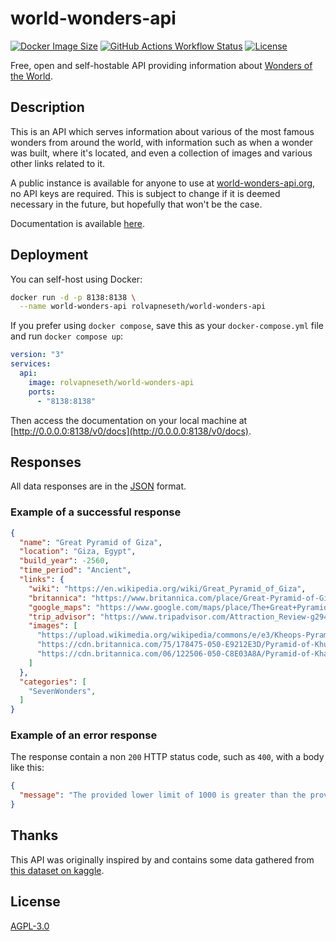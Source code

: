# world-wonders-api

[![Docker Image Size](https://img.shields.io/docker/image-size/rolvapneseth/world-wonders-api?label=Docker%20image)](https://hub.docker.com/r/rolvapneseth/world-wonders-api)
[![GitHub Actions Workflow Status](https://img.shields.io/github/actions/workflow/status/Rolv-Apneseth/world-wonders-api/prod.yml)](https://github.com/Rolv-Apneseth/world-wonders-api/actions/workflows/prod.yml)
[![License](https://img.shields.io/badge/License-AGPLv3-green.svg)](./LICENSE)

Free, open and self-hostable API providing information about [Wonders of the World](https://en.wikipedia.org/wiki/Wonders_of_the_World).

## Description

This is an API which serves information about various of the most famous wonders from around the world,
with information such as when a wonder was built, where it's located, and even a collection of images
and various other links related to it.

A public instance is available for anyone to use at [world-wonders-api.org](https://www.world-wonders-api.org), no API keys are required. This is subject to change if it is
deemed necessary in the future, but hopefully that won't be the case.

Documentation is available [here](https://www.world-wonders-api.org/v0/docs).

## Deployment

You can self-host using Docker:

```bash
docker run -d -p 8138:8138 \
  --name world-wonders-api rolvapneseth/world-wonders-api
```

If you prefer using `docker compose`, save this as your `docker-compose.yml` file and run `docker compose up`:

```yaml
version: "3"
services:
  api:
    image: rolvapneseth/world-wonders-api
    ports:
      - "8138:8138"
```

Then access the documentation on your local machine at [http://0.0.0.0:8138/v0/docs](http://0.0.0.0:8138/v0/docs).

## Responses

All data responses are in the [JSON](http://json.org/) format.

### Example of a successful response

```json
{
  "name": "Great Pyramid of Giza",
  "location": "Giza, Egypt",
  "build_year": -2560,
  "time_period": "Ancient",
  "links": {
    "wiki": "https://en.wikipedia.org/wiki/Great_Pyramid_of_Giza",
    "britannica": "https://www.britannica.com/place/Great-Pyramid-of-Giza",
    "google_maps": "https://www.google.com/maps/place/The+Great+Pyramid+of+Giza/...",
    "trip_advisor": "https://www.tripadvisor.com/Attraction_Review-g294202-d...",
    "images": [
      "https://upload.wikimedia.org/wikipedia/commons/e/e3/Kheops-Pyramid.jpg",
      "https://cdn.britannica.com/75/178475-050-E9212E3D/Pyramid-of-Khufu-Giza-Egypt.jpg",
      "https://cdn.britannica.com/06/122506-050-C8E03A8A/Pyramid-of-Khafre-Giza-Egypt.jpg",
    ]
  },
  "categories": [
    "SevenWonders",
  ]
}
```

### Example of an error response

The response contain a non `200` HTTP status code, such as `400`, with a body like this:

```json
{
  "message": "The provided lower limit of 1000 is greater than the provided upper limit of 400"
}
```

## Thanks

This API was originally inspired by and contains some data gathered from [this dataset on kaggle](https://www.kaggle.com/datasets/karnikakapoor/wonders-of-world).

## License

[AGPL-3.0](./LICENSE)
